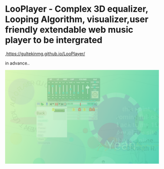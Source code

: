 # LooPlayer - Complex 3D equalizer, Looping Algorithm, visualizer,user friendly extendable web music player to be intergrated

,https://gultekinmg.github.io/LooPlayer/

in advance..

<img src="https://raw.githubusercontent.com/gultekinmg/LooPlayer/main/loop.PNG"
     alt="Markdown Monster icon"
     style="float: left; margin-right: 10px;" />


